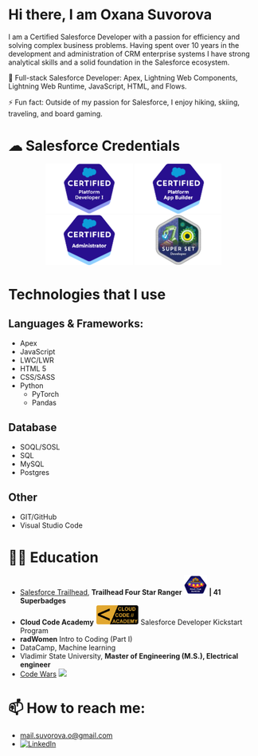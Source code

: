 
# Hi there, I am Oxana Suvorova 

I am a Certified Salesforce Developer with a passion for efficiency and solving complex business problems. Having spent over 10 years in the development and administration of CRM enterprise systems I have strong analytical skills and a solid foundation in the Salesforce ecosystem.

🌱 Full-stack Salesforce Developer: Apex, Lightning Web Components, Lightning Web Runtime, JavaScript, HTML, and Flows.
<!-- 🔭 I’m currently working on the [DGI-Portfolio Project](https://github.com/ManoolK/DGI-Portfolio). -->

⚡ Fun fact: Outside of my passion for Salesforce, I enjoy hiking, skiing, traveling, and board gaming.

# ☁ Salesforce Credentials
<div align="center">
	<img src='/assets/Platform-Developer-I.png' height='100' alt="Platform Developer I">
	<img src='/assets/app_builder.png' height='100' alt="Platform App Builder">
	<img src='/assets/administrator.png' height='100' alt="Administrator">
	<img src='/assets/Developer_Super_Set.png' height='100' alt="Developer Super Set">
</div>

# Technologies that I use

## Languages & Frameworks:
- Apex
- JavaScript
- LWC/LWR
- HTML 5
- CSS/SASS
- Python
	- PyTorch
	- Pandas

## Database
- SOQL/SOSL
- SQL
- MySQL
- Postgres

## Other
- GIT/GitHub
- Visual Studio Code 

# 👩‍🎓 Education 
- [Salesforce Trailhead](https://www.salesforce.com/trailblazer/suvorova), **Trailhead Four Star Ranger** <img src='/assets/four-star-ranger.png' height='40'> **| 41 Superbadges**
- **Cloud Code Academy** <img src='/assets/CCA - Dark Background - Alumni.png' height='40' alt="Cloud Code Academy Alumni"> Salesforce Developer Kickstart Program
- **radWomen** Intro to Coding (Part I)
- DataCamp, Machine learning
- Vladimir State University, **Master of Engineering (M.S.), Electrical engineer**  
- [Code Wars](https://www.codewars.com/users/manoolk) <img src="https://www.codewars.com/users/manoolk/badges/micro">

# 📫 How to reach me:
- <mail.suvorova.o@gmail.com>
- [![LinkedIn](https://img.shields.io/badge/LinkedIn-%230077B5.svg?logo=linkedin&logoColor=white)](https://linkedin.com/in/suvorovaoxana) 

<!-- # 📊 GitHub Stats
<div align="center">
  <img src="https://github-readme-stats.vercel.app/api?username=ManoolK&hide_title=false&hide_rank=true&show_icons=true&include_all_commits=true&count_private=true&disable_animations=false&theme=dracula&locale=en&hide_border=false" height="150" alt="stats graph"  />
  <img src="https://github-readme-stats.vercel.app/api/top-langs?username=ManoolK&locale=en&hide_title=false&layout=compact&card_width=320&langs_count=5&theme=dracula&hide_border=false" height="150" alt="languages graph"  />
</div> -->


<!--
Here are some ideas to get you started:

- 👯 I’m looking to collaborate on ...
- 🤔 I’m looking for help with ...
- 💬 Ask me about ...
- 😄 Pronouns: ...
-->

